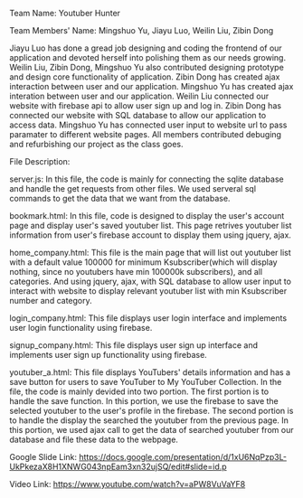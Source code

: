 
Team Name: Youtuber Hunter

Team Members' Name: Mingshuo Yu, Jiayu Luo, Weilin Liu, Zibin Dong
  
  Jiayu Luo has done a gread job designing and coding the frontend of our application and devoted herself into polishing them as our needs growing.
  Weilin Liu, Zibin Dong, Mingshuo Yu also contributed designing prototype and design core functionality of application.
  Zibin Dong has created ajax interaction between user and our application.
  Mingshuo Yu has created ajax interation between user and our application.
  Weilin Liu connected our website with firebase api to allow user sign up and log in.
  Zibin Dong has connected our website with SQL database to allow our application to access data.
  Mingshuo Yu has connected user input to website url to pass paramater to different website pages.
  All members contributed debuging and refurbishing our project as the class goes.
  
 
File Description:
 
server.js: In this file, the code is mainly for connecting the sqlite database and handle the get requests from other files. We used serveral sql commands to get the data that we want from the database.
     
bookmark.html: In this file, code is designed to display the user's account page and display user's saved youtuber list. This page retrives youtuber list information from user's firebase account to display them using jquery, ajax.
     
home_company.html:	This file is the main page that will list out youtuber list with a default value 100000 for minimum Ksubscriber(which will display nothing, since no youtubers have min 100000k subscribers), and all categories. And using jquery, ajax, with SQL database to allow user input to interact with website to display relevant youtuber list with min Ksubscriber number and category.

login_company.html: This file displays user login interface and implements user login functionality using firebase.
     
signup_company.html: This file displays user sign up interface and implements user sign up functionality using firebase.

youtuber_a.html: This file displays YouTubers' details information and has a save button for users to save YouTuber to My YouTuber Collection. In the file, the code is mainly devided into two portion. The first portion is to handle the save function. In this portion, we use the firebase to save the selected youtuber to the user's profile in the firebase. The second portion is to handle the display the searched the youtuber from the previous page. In this portion, we used ajax call to get the data of searched youtuber from our database and file these data to the webpage.


Google Slide Link: https://docs.google.com/presentation/d/1xU6NqPzp3L-UkPkezaX8H1XNWG043npEam3xn32ujSQ/edit#slide=id.p

Video Link: https://www.youtube.com/watch?v=aPW8VuVaYF8

  
  
  

